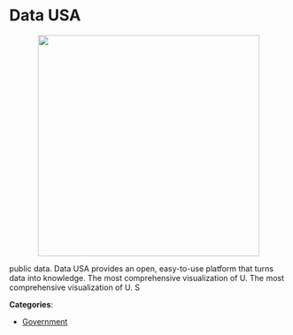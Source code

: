 # Data USA
<p align="center">
    <img width="400" src="https://raw.githubusercontent.com/apis-list/apis-list/apis/data-usa/logo_256x256.png" />
</p>

public data. Data USA provides an open, easy-to-use platform that turns data into knowledge.  The most comprehensive visualization of U. The most comprehensive visualization of U. S



**Categories**:
- [Government](https://github.com/apis-list/apis-list#government)




